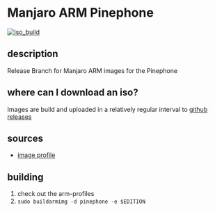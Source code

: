 # Manjaro ARM Pinephone
[![iso_build](https://github.com/manjaro-arm/pinephone-images/workflows/image_build_all/badge.svg)](https://github.com/manjaro-arm/pinephone-images/actions)

## description

Release Branch for Manjaro ARM images for the Pinephone

## where can I download an iso?

Images are build and uploaded in a relatively regular interval to [github releases](https://github.com/manjaro-arm/pinephone-images/releases)

## sources

- [image profile](https://github.com/manjaro-pinephone/arm-profiles)

## building

1. check out the arm-profiles
2. `sudo buildarmimg -d pinephone -e $EDITION`
